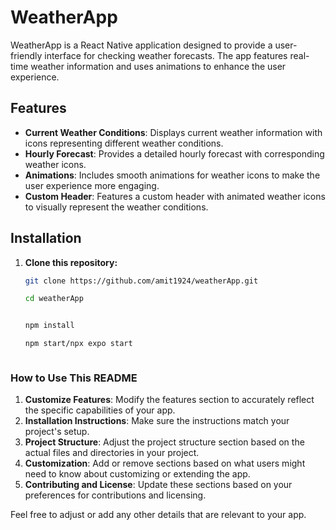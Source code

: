 # WeatherApp

WeatherApp is a React Native application designed to provide a user-friendly interface for checking weather forecasts. The app features real-time weather information and uses animations to enhance the user experience.

## Features

- **Current Weather Conditions**: Displays current weather information with icons representing different weather conditions.
- **Hourly Forecast**: Provides a detailed hourly forecast with corresponding weather icons.
- **Animations**: Includes smooth animations for weather icons to make the user experience more engaging.
- **Custom Header**: Features a custom header with animated weather icons to visually represent the weather conditions.

## Installation

1. **Clone this repository:**

   ```bash
   git clone https://github.com/amit1924/weatherApp.git

   cd weatherApp


   npm install

   npm start/npx expo start



### How to Use This README
1. **Customize Features**: Modify the features section to accurately reflect the specific capabilities of your app.
2. **Installation Instructions**: Make sure the instructions match your project's setup.
3. **Project Structure**: Adjust the project structure section based on the actual files and directories in your project.
4. **Customization**: Add or remove sections based on what users might need to know about customizing or extending the app.
5. **Contributing and License**: Update these sections based on your preferences for contributions and licensing.

Feel free to adjust or add any other details that are relevant to your app.

